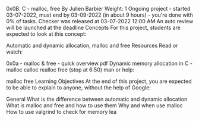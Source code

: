 0x0B. C - malloc, free
 By Julien Barbier
 Weight: 1
 Ongoing project - started 03-07-2022, must end by 03-09-2022 (in about 9 hours) - you're done with 0% of tasks.
 Checker was released at 03-07-2022 12:00 AM
 An auto review will be launched at the deadline
Concepts
For this project, students are expected to look at this concept:

Automatic and dynamic allocation, malloc and free
Resources
Read or watch:

0x0a - malloc & free - quick overview.pdf
Dynamic memory allocation in C - malloc calloc realloc free (stop at 6:50)
man or help:

malloc
free
Learning Objectives
At the end of this project, you are expected to be able to explain to anyone, without the help of Google:

General
What is the difference between automatic and dynamic allocation
What is malloc and free and how to use them
Why and when use malloc
How to use valgrind to check for memory lea